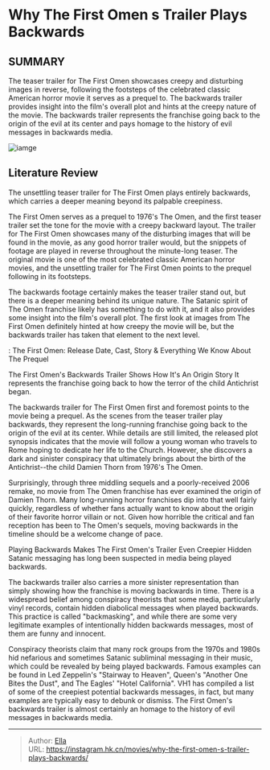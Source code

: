 # Why The First Omen s Trailer Plays Backwards


## SUMMARY 



  The teaser trailer for The First Omen showcases creepy and disturbing images in reverse, following the footsteps of the celebrated classic American horror movie it serves as a prequel to.   The backwards trailer provides insight into the film&#39;s overall plot and hints at the creepy nature of the movie.   The backwards trailer represents the franchise going back to the origin of the evil at its center and pays homage to the history of evil messages in backwards media.  

![iamge](https://static1.srcdn.com/wordpress/wp-content/uploads/2024/01/why-first-omen-trailer-backwards.jpg)

## Literature Review

The unsettling teaser trailer for The First Omen plays entirely backwards, which carries a deeper meaning beyond its palpable creepiness.




The First Omen serves as a prequel to 1976&#39;s The Omen, and the first teaser trailer set the tone for the movie with a creepy backward layout. The trailer for The First Omen showcases many of the disturbing images that will be found in the movie, as any good horror trailer would, but the snippets of footage are played in reverse throughout the minute-long teaser. The original movie is one of the most celebrated classic American horror movies, and the unsettling trailer for The First Omen points to the prequel following in its footsteps.




The backwards footage certainly makes the teaser trailer stand out, but there is a deeper meaning behind its unique nature. The Satanic spirit of The Omen franchise likely has something to do with it, and it also provides some insight into the film&#39;s overall plot. The first look at images from The First Omen definitely hinted at how creepy the movie will be, but the backwards trailer has taken that element to the next level.

 : The First Omen: Release Date, Cast, Story &amp; Everything We Know About The Prequel


 The First Omen&#39;s Backwards Trailer Shows How It&#39;s An Origin Story 
It represents the franchise going back to how the terror of the child Antichrist began.
          

The backwards trailer for The First Omen first and foremost points to the movie being a prequel. As the scenes from the teaser trailer play backwards, they represent the long-running franchise going back to the origin of the evil at its center. While details are still limited, the released plot synopsis indicates that the movie will follow a young woman who travels to Rome hoping to dedicate her life to the Church. However, she discovers a dark and sinister conspiracy that ultimately brings about the birth of the Antichrist--the child Damien Thorn from 1976&#39;s The Omen.




Surprisingly, through three middling sequels and a poorly-received 2006 remake, no movie from The Omen franchise has ever examined the origin of Damien Thorn. Many long-running horror franchises dip into that well fairly quickly, regardless of whether fans actually want to know about the origin of their favorite horror villain or not. Given how horrible the critical and fan reception has been to The Omen&#39;s sequels, moving backwards in the timeline should be a welcome change of pace.



 Playing Backwards Makes The First Omen&#39;s Trailer Even Creepier 
Hidden Satanic messaging has long been suspected in media being played backwards.
         

The backwards trailer also carries a more sinister representation than simply showing how the franchise is moving backwards in time. There is a widespread belief among conspiracy theorists that some media, particularly vinyl records, contain hidden diabolical messages when played backwards. This practice is called &#34;backmasking&#34;, and while there are some very legitimate examples of intentionally hidden backwards messages, most of them are funny and innocent.




Conspiracy theorists claim that many rock groups from the 1970s and 1980s hid nefarious and sometimes Satanic subliminal messaging in their music, which could be revealed by being played backwards. Famous examples can be found in Led Zeppelin&#39;s &#34;Stairway to Heaven&#34;, Queen&#39;s &#34;Another One Bites the Dust&#34;, and The Eagles&#39; &#34;Hotel California&#34;. VH1 has compiled a list of some of the creepiest potential backwards messages, in fact, but many examples are typically easy to debunk or dismiss. The First Omen&#39;s backwards trailer is almost certainly an homage to the history of evil messages in backwards media.



---

> Author: [Ella](https://instagram.hk.cn/)  
> URL: https://instagram.hk.cn/movies/why-the-first-omen-s-trailer-plays-backwards/  


